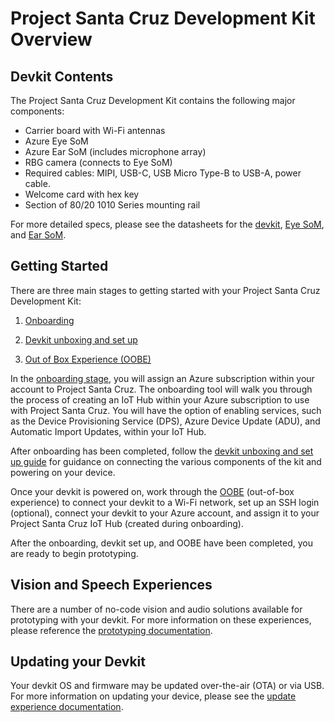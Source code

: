 # Project Santa Cruz Development Kit Overview

## Devkit Contents

The Project Santa Cruz Development Kit contains the following major components:

-	Carrier board with Wi-Fi antennas
-	Azure Eye SoM 
-	Azure Ear SoM (includes microphone array)
-	RBG camera (connects to Eye SoM)
-	Required cables: MIPI, USB-C, USB Micro Type-B to USB-A, power cable.
-	Welcome card with hex key
-	Section of 80/20 1010 Series mounting rail

For more detailed specs, please see the datasheets for the [devkit]( https://github.com/microsoft/Project-Santa-Cruz-Private-Preview/blob/main/user-guides/hardware/project_santa_cruz_developer_kit_datasheet.md), [Eye SoM]( https://github.com/microsoft/Project-Santa-Cruz-Private-Preview/blob/main/user-guides/hardware/project_santa_cruz_eye_datasheet.md), and [Ear SoM]( https://github.com/microsoft/Project-Santa-Cruz-Private-Preview/blob/main/user-guides/hardware/project_santa_cruz_ear_datasheet.md).

## Getting Started

There are three main stages to getting started with your Project Santa Cruz Development Kit:

1. [Onboarding]( https://github.com/microsoft/Project-Santa-Cruz-Private-Preview/blob/main/user-guides/getting_started/azure-subscription-onboarding.md)

1. [Devkit unboxing and set up]( https://github.com/microsoft/Project-Santa-Cruz-Private-Preview/blob/main/user-guides/getting_started/devkit-unboxing-setup.md)

1. [Out of Box Experience (OOBE)]( https://github.com/microsoft/Project-Santa-Cruz-Private-Preview/blob/main/user-guides/getting_started/oobe.md)

In the [onboarding stage](https://github.com/microsoft/Project-Santa-Cruz-Private-Preview/blob/main/user-guides/getting_started/azure-subscription-onboarding.md), you will assign an Azure subscription within your account to Project Santa Cruz. The onboarding tool will walk you through the process of creating an IoT Hub within your Azure subscription to use with Project Santa Cruz. You will have the option of enabling services, such as the Device Provisioning Service (DPS), Azure Device Update (ADU), and Automatic Import Updates, within your IoT Hub.

After onboarding has been completed, follow the [devkit unboxing and set up guide](https://github.com/microsoft/Project-Santa-Cruz-Private-Preview/blob/main/user-guides/getting_started/devkit-unboxing-setup.md) for guidance on connecting the various components of the kit and powering on your device. 

Once your devkit is powered on, work through the [OOBE](https://github.com/microsoft/Project-Santa-Cruz-Private-Preview/blob/main/user-guides/getting_started/oobe.md) (out-of-box experience) to connect your devkit to a Wi-Fi network, set up an SSH login (optional), connect your devkit to your Azure account, and assign it to your Project Santa Cruz IoT Hub (created during onboarding).

After the onboarding, devkit set up, and OOBE have been completed, you are ready to begin prototyping. 

## Vision and Speech Experiences

There are a number of no-code vision and audio solutions available for prototyping with your devkit. For more information on these experiences, please reference the [prototyping documentation](https://github.com/microsoft/Project-Santa-Cruz-Private-Preview/tree/main/user-guides/prototyping). 

## Updating your Devkit

Your devkit OS and firmware may be updated over-the-air (OTA) or via USB. For more information on updating your device, please see the [update experience documentation](https://github.com/microsoft/Project-Santa-Cruz-Private-Preview/blob/main/user-guides/updating/update_experience_overview.md).
